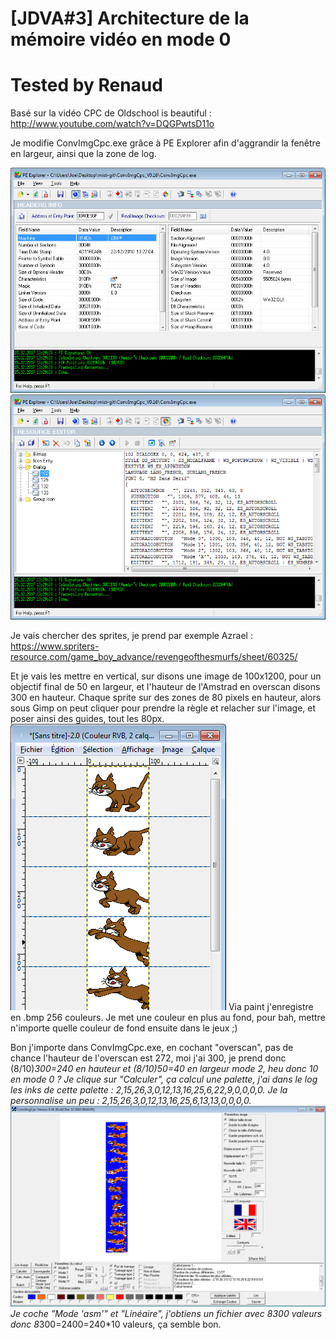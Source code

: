 # [JDVA#3] Architecture de la mémoire vidéo en mode 0
# Tested by Renaud

Basé sur la vidéo CPC de Oldschool is beautiful : http://www.youtube.com/watch?v=DQGPwtsD11o

Je modifie ConvImgCpc.exe grâce à PE Explorer afin d'aggrandir la fenêtre en largeur, ainsi que la zone de log.

![PE_Explorer-ConvImgCpc.exe.png](PE_Explorer-ConvImgCpc.exe.png)
![PE_Explorer-ConvImgCpc2.exe.png](PE_Explorer-ConvImgCpc2.exe.png)

Je vais chercher des sprites, je prend par exemple Azrael :
https://www.spriters-resource.com/game_boy_advance/revengeofthesmurfs/sheet/60325/

Et je vais les mettre en vertical, sur disons une image de 100x1200, pour un objectif final de 50 en largeur, et l'hauteur de l'Amstrad en overscan disons 300 en hauteur.
Chaque sprite sur des zones de 80 pixels en hauteur, alors sous Gimp on peut cliquer pour prendre la règle et relacher sur l'image, et poser ainsi des guides, tout les 80px.
![Azrael_sprites.png](Azrael_sprites.png)
Via paint j'enregistre en .bmp 256 couleurs. Je met une couleur en plus au fond, pour bah, mettre n'importe quelle couleur de fond ensuite dans le jeux ;)

Bon j'importe dans ConvImgCpc.exe, en cochant "overscan", pas de chance l'hauteur de l'overscan est 272, moi j'ai 300, je prend donc (8/10)*300=240 en hauteur et (8/10)*50=40 en largeur mode 2, heu donc 10 en mode 0 ?
Je clique sur "Calculer", ça calcul une palette, j'ai dans le log les inks de cette palette : 2,15,26,3,0,12,13,16,25,6,22,9,0,0,0,0.
Je la personnalise un peu : 2,15,26,3,0,12,13,16,25,6,13,13,0,0,0,0.
![Azrael_ConvImgCpc.exe.png](Azrael_ConvImgCpc.exe.png)
Je coche "Mode 'asm'" et "Linéaire", j'obtiens un fichier avec 8*300 valeurs donc 8*300=2400=240*10 valeurs, ça semble bon.
